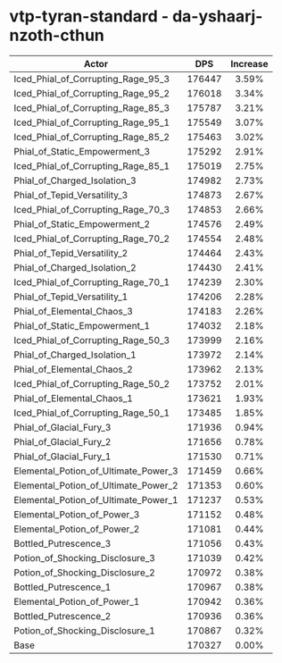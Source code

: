 # vtp-tyran-standard - da-yshaarj-nzoth-cthun
| Actor | DPS | Increase |
|---|:---:|:---:|
|Iced_Phial_of_Corrupting_Rage_95_3|176447|3.59%|
|Iced_Phial_of_Corrupting_Rage_95_2|176018|3.34%|
|Iced_Phial_of_Corrupting_Rage_85_3|175787|3.21%|
|Iced_Phial_of_Corrupting_Rage_95_1|175549|3.07%|
|Iced_Phial_of_Corrupting_Rage_85_2|175463|3.02%|
|Phial_of_Static_Empowerment_3|175292|2.91%|
|Iced_Phial_of_Corrupting_Rage_85_1|175019|2.75%|
|Phial_of_Charged_Isolation_3|174982|2.73%|
|Phial_of_Tepid_Versatility_3|174873|2.67%|
|Iced_Phial_of_Corrupting_Rage_70_3|174853|2.66%|
|Phial_of_Static_Empowerment_2|174576|2.49%|
|Iced_Phial_of_Corrupting_Rage_70_2|174554|2.48%|
|Phial_of_Tepid_Versatility_2|174464|2.43%|
|Phial_of_Charged_Isolation_2|174430|2.41%|
|Iced_Phial_of_Corrupting_Rage_70_1|174239|2.30%|
|Phial_of_Tepid_Versatility_1|174206|2.28%|
|Phial_of_Elemental_Chaos_3|174183|2.26%|
|Phial_of_Static_Empowerment_1|174032|2.18%|
|Iced_Phial_of_Corrupting_Rage_50_3|173999|2.16%|
|Phial_of_Charged_Isolation_1|173972|2.14%|
|Phial_of_Elemental_Chaos_2|173962|2.13%|
|Iced_Phial_of_Corrupting_Rage_50_2|173752|2.01%|
|Phial_of_Elemental_Chaos_1|173621|1.93%|
|Iced_Phial_of_Corrupting_Rage_50_1|173485|1.85%|
|Phial_of_Glacial_Fury_3|171936|0.94%|
|Phial_of_Glacial_Fury_2|171656|0.78%|
|Phial_of_Glacial_Fury_1|171530|0.71%|
|Elemental_Potion_of_Ultimate_Power_3|171459|0.66%|
|Elemental_Potion_of_Ultimate_Power_2|171353|0.60%|
|Elemental_Potion_of_Ultimate_Power_1|171237|0.53%|
|Elemental_Potion_of_Power_3|171152|0.48%|
|Elemental_Potion_of_Power_2|171081|0.44%|
|Bottled_Putrescence_3|171056|0.43%|
|Potion_of_Shocking_Disclosure_3|171039|0.42%|
|Potion_of_Shocking_Disclosure_2|170972|0.38%|
|Bottled_Putrescence_1|170967|0.38%|
|Elemental_Potion_of_Power_1|170942|0.36%|
|Bottled_Putrescence_2|170936|0.36%|
|Potion_of_Shocking_Disclosure_1|170867|0.32%|
|Base|170327|0.00%|
